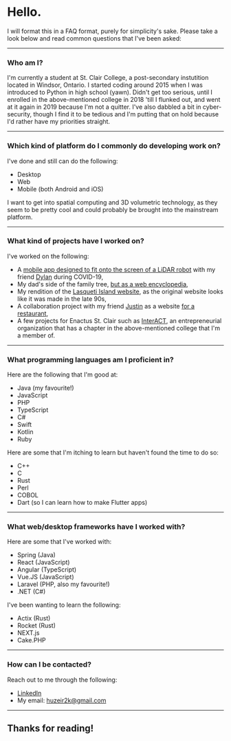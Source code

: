# Hello.

I will format this in a FAQ format, purely for simplicity's sake.
Please take a look below and read common questions that I've been asked:

---

### Who am I?

I'm currently a student at St. Clair College, a post-secondary instutition located in Windsor, Ontario.
I started coding around 2015 when I was introduced to Python in high school (yawn). 
Didn't get too serious, until I enrolled in the above-mentioned college in 2018 'till I flunked out, and went at it again in 2019 because I'm not a quitter.
I've also dabbled a bit in cyber-security, though I find it to be tedious and I'm putting that on hold because I'd rather have my priorities straight.

---

### Which kind of platform do I commonly do developing work on?

I've done and still can do the following:

- Desktop
- Web
- Mobile (both Android and iOS)

I want to get into spatial computing and 3D volumetric technology, as they seem to be pretty cool and could probably be brought into the mainstream platform.

---

### What kind of projects have I worked on?

I've worked on the following: 

- A [mobile app designed to fit onto the screen of a LiDAR robot](https://github.com/huzeir2k/temi-interview-app) with my friend [Dylan](https://github.com/dylanshawol) during COVID-19,
- My dad's side of the family tree, [but as a web encyclopedia](https://github.com/huzeir2k/kurpejovica-enciklopedija),
- My rendition of the [Lasqueti Island website](https://github.com/huzeir2k/lasqueti-island-site), as the original website looks like it was made in the late 90s,
- A collaboration project with my friend [Justin](https://github.com/paradingwolves/) as a website [for a restaurant](https://github.com/paradingwolves/fancy-eatery-website),
- A few projects for Enactus St. Clair such as [InterACT](https://www.enactusstclair.ca/projects), an entrepreneurial organization that has a chapter in the above-mentioned college that I'm a member of.

---

### What programming languages am I proficient in?

Here are the following that I'm good at:

- Java (my favourite!)
- JavaScript
- PHP
- TypeScript
- C#
- Swift
- Kotlin
- Ruby

Here are some that I'm itching to learn but haven't found the time to do so:

- C++
- C
- Rust
- Perl
- COBOL
- Dart (so I can learn how to make Flutter apps)

---

### What web/desktop frameworks have I worked with?

Here are some that I've worked with:

- Spring (Java)
- React (JavaScript)
- Angular (TypeScript)
- Vue.JS (JavaScript)
- Laravel (PHP, also my favourite!)
- .NET (C#)

I've been wanting to learn the following:

- Actix (Rust)
- Rocket (Rust)
- NEXT.js
- Cake.PHP

---

### How can I be contacted?

Reach out to me through the following:

- [LinkedIn](https://www.linkedin.com/in/huzeir-kurpejovic-0ba057192/)
- My email: huzeir2k@gmail.com

---

## Thanks for reading!
